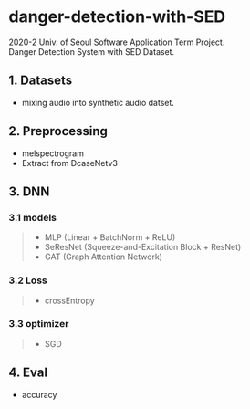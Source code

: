 # danger-detection-with-SED
2020-2 Univ. of Seoul Software Application Term Project.  
Danger Detection System with SED Dataset.

## 1. Datasets
- mixing audio into synthetic audio datset.

## 2. Preprocessing
- melspectrogram
- Extract from DcaseNetv3

## 3. DNN
### 3.1 models
> - MLP (Linear + BatchNorm + ReLU)
> - SeResNet (Squeeze-and-Excitation Block + ResNet)
> - GAT (Graph Attention Network)

### 3.2 Loss
> - crossEntropy

### 3.3 optimizer
> - SGD

## 4. Eval
- accuracy
